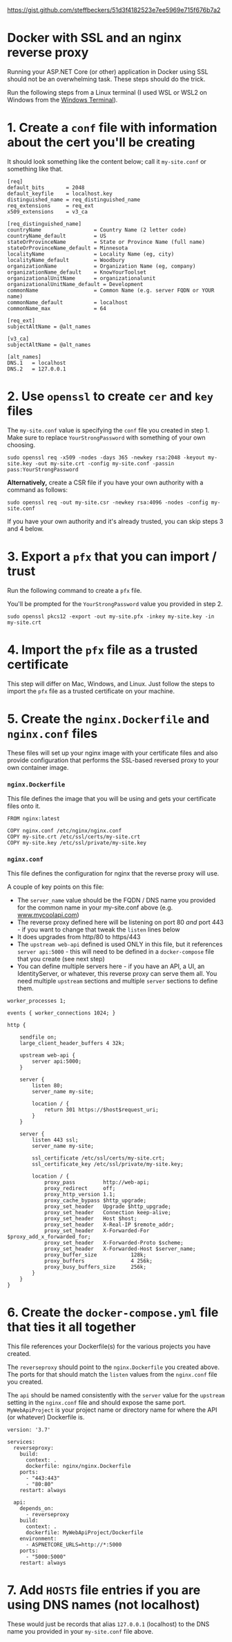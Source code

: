https://gist.github.com/steffbeckers/51d3f4182523e7ee5969e715f676b7a2

# Docker with SSL and an nginx reverse proxy

Running your ASP.NET Core (or other) application in Docker using SSL should not be an overwhelming task. These steps should do the trick.

Run the following steps from a Linux terminal (I used WSL or WSL2 on Windows from the [Windows Terminal](https://www.microsoft.com/en-us/p/windows-terminal/9n0dx20hk701)).

# 1. Create a `conf` file with information about the cert you'll be creating

It should look something like the content below; call it `my-site.conf` or something like that.

```
[req]
default_bits       = 2048
default_keyfile    = localhost.key
distinguished_name = req_distinguished_name
req_extensions     = req_ext
x509_extensions    = v3_ca

[req_distinguished_name]
countryName                 = Country Name (2 letter code)
countryName_default         = US
stateOrProvinceName         = State or Province Name (full name)
stateOrProvinceName_default = Minnesota
localityName                = Locality Name (eg, city)
localityName_default        = Woodbury
organizationName            = Organization Name (eg, company)
organizationName_default    = KnowYourToolset
organizationalUnitName      = organizationalunit
organizationalUnitName_default = Development
commonName                  = Common Name (e.g. server FQDN or YOUR name)
commonName_default          = localhost
commonName_max              = 64

[req_ext]
subjectAltName = @alt_names

[v3_ca]
subjectAltName = @alt_names

[alt_names]
DNS.1   = localhost
DNS.2   = 127.0.0.1
```

# 2. Use `openssl` to create `cer` and `key` files

The `my-site.conf` value is specifying the `conf` file you created in step 1.
Make sure to replace `YourStrongPassword` with something of your own choosing.

```
sudo openssl req -x509 -nodes -days 365 -newkey rsa:2048 -keyout my-site.key -out my-site.crt -config my-site.conf -passin pass:YourStrongPassword
```

**Alternatively,** create a CSR file if you have your own authority with a command as follows:

```
sudo openssl req -out my-site.csr -newkey rsa:4096 -nodes -config my-site.conf
```

If you have your own authority and it's already trusted, you can skip steps 3 and 4 below.

# 3. Export a `pfx` that you can import / trust

Run the following command to create a `pfx` file.

You'll be prompted for the `YourStrongPassword` value you provided in step 2.

```
sudo openssl pkcs12 -export -out my-site.pfx -inkey my-site.key -in my-site.crt
```

# 4. Import the `pfx` file as a trusted certificate

This step will differ on Mac, Windows, and Linux. Just follow the steps to import the `pfx` file as a trusted certificate
on your machine.

# 5. Create the `nginx.Dockerfile` and `nginx.conf` files

These files will set up your nginx image with your certificate files and also provide configuration that performs the
SSL-based reversed proxy to your own container image.

### `nginx.Dockerfile`

This file defines the image that you will be using and gets your certificate files onto it.

```
FROM nginx:latest

COPY nginx.conf /etc/nginx/nginx.conf
COPY my-site.crt /etc/ssl/certs/my-site.crt
COPY my-site.key /etc/ssl/private/my-site.key
```

### `nginx.conf`

This file defines the configuration for nginx that the reverse proxy will use.

A couple of key points on this file:

- The `server_name` value should be the FQDN / DNS name you provided for the common name in your my-site.conf above (e.g. www.mycoolapi.com)
- The reverse proxy defined here will be listening on port 80 _and_ port 443 - if you want to change that tweak the `listen` lines below
- It does upgrades from http/80 to https/443
- The `upstream web-api` defined is used ONLY in this file, but it references `server api:5000` - this will need to be defined in a `docker-compose` file that you create (see next step)
- You can define multiple servers here - if you have an API, a UI, an IdentityServer, or whatever, this reverse proxy can serve them all. You need multiple `upstream` sections and multiple `server` sections to define them.

```
worker_processes 1;

events { worker_connections 1024; }

http {

    sendfile on;
    large_client_header_buffers 4 32k;

    upstream web-api {
        server api:5000;
    }

    server {
        listen 80;
        server_name my-site;

        location / {
            return 301 https://$host$request_uri;
        }
    }

    server {
        listen 443 ssl;
        server_name my-site;

        ssl_certificate /etc/ssl/certs/my-site.crt;
        ssl_certificate_key /etc/ssl/private/my-site.key;

        location / {
            proxy_pass         http://web-api;
            proxy_redirect     off;
            proxy_http_version 1.1;
            proxy_cache_bypass $http_upgrade;
            proxy_set_header   Upgrade $http_upgrade;
            proxy_set_header   Connection keep-alive;
            proxy_set_header   Host $host;
            proxy_set_header   X-Real-IP $remote_addr;
            proxy_set_header   X-Forwarded-For $proxy_add_x_forwarded_for;
            proxy_set_header   X-Forwarded-Proto $scheme;
            proxy_set_header   X-Forwarded-Host $server_name;
            proxy_buffer_size           128k;
            proxy_buffers               4 256k;
            proxy_busy_buffers_size     256k;
        }
    }
}
```

# 6. Create the `docker-compose.yml` file that ties it all together

This file references your Dockerfile(s) for the various projects you have created.

The `reverseproxy` should point to the `nginx.Dockerfile` you created above. The ports for that should match the `listen` values from the `nginx.conf` file you created.

The `api` should be named consistently with the `server` value for the `upstream` setting in the `nginx.conf` file and should expose
the same port. `MyWebApiProject` is your project name or directory name for where the API (or whatever) Dockerfile is.

```
version: '3.7'

services:
  reverseproxy:
    build:
      context: .
      dockerfile: nginx/nginx.Dockerfile
    ports:
      - "443:443"
      - "80:80"
    restart: always

  api:
    depends_on:
      - reverseproxy
    build:
      context: .
      dockerfile: MyWebApiProject/Dockerfile
    environment:
      - ASPNETCORE_URLS=http://*:5000
    ports:
      - "5000:5000"
    restart: always
```

# 7. Add `HOSTS` file entries if you are using DNS names (not localhost)

These would just be records that alias `127.0.0.1` (localhost) to the DNS name you provided in your `my-site.conf` file above.
